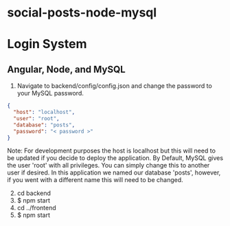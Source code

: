 # social-posts-node-mysql

# Login System

## Angular, Node, and MySQL

1. Navigate to backend/config/config.json and change the password to your MySQL password.

```json
{
  "host": "localhost",
  "user": "root",
  "database": "posts",
  "password": "< password >"
}
```

Note: For development purposes the host is localhost but this will need to be updated if you decide to deploy the application. By Default, MySQL gives the user 'root' with all privileges. You can simply change this to another user if desired. In this application we named our database 'posts', however, if you went with a different name this will need to be changed.

2. cd backend
3. \$ npm start
4. cd ../frontend
5. \$ npm start



